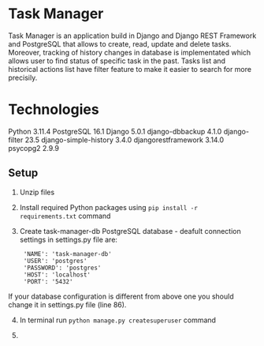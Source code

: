 # Task Manager

Task Manager is an application build in Django and Django REST Framework and PostgreSQL that allows to create, read, update and delete tasks. Moreover, tracking of history changes in database is implementated which allows user to find status of specific task in the past. Tasks list and historical actions list have filter feature to make it easier to search for more precisily. 


# Technologies

Python 3.11.4
PostgreSQL 16.1
Django 5.0.1
django-dbbackup 4.1.0
django-filter 23.5
django-simple-history 3.4.0
djangorestframework 3.14.0
psycopg2 2.9.9

## Setup


1. Unzip files

2. Install required Python packages using `pip install -r requirements.txt` command
   
3. Create task-manager-db PostgreSQL database - deafult connection settings in settings.py file are:

        'NAME': 'task-manager-db'
        'USER': 'postgres'
        'PASSWORD': 'postgres'
        'HOST': 'localhost'
        'PORT': '5432'

If your database configuration is different from above one you should change it in settings.py file (line 86).

4. In terminal run `python manage.py createsuperuser` command

5. 

   
